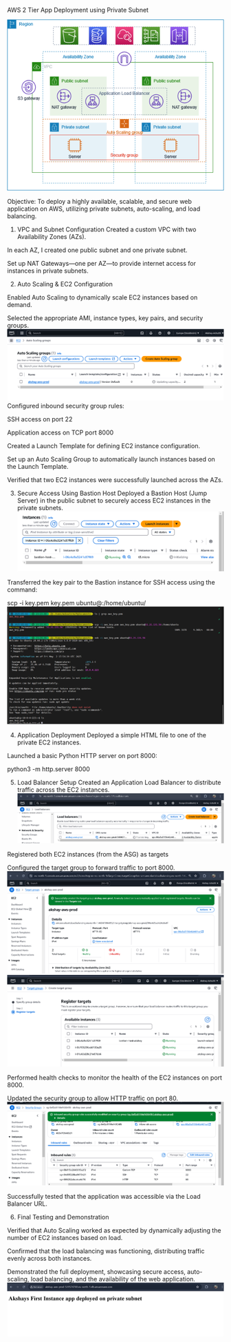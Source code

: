 AWS 2 Tier App Deployment using Private Subnet

![2Tier](image/2Tier.png) 


Objective: To deploy a highly available, scalable, and secure web application on AWS, utilizing private subnets, auto-scaling, and load balancing.

1. VPC and Subnet Configuration
Created a custom VPC with two Availability Zones (AZs).

In each AZ, I created one public subnet and one private subnet.

Set up NAT Gateways—one per AZ—to provide internet access for instances in private subnets.

2. Auto Scaling & EC2 Configuration

Enabled Auto Scaling to dynamically scale EC2 instances based on demand.

Selected the appropriate AMI, instance types, key pairs, and security groups.
![AutoScalingGroup](image/AutoScalingGroup.png)  
Configured inbound security group rules:

SSH access on port 22

Application access on TCP port 8000

Created a Launch Template for defining EC2 instance configuration.

Set up an Auto Scaling Group to automatically launch instances based on the Launch Template.

Verified that two EC2 instances were successfully launched across the AZs.

3. Secure Access Using Bastion Host
Deployed a Bastion Host (Jump Server) in the public subnet to securely access EC2 instances in the private subnets.
![bastionhost](image/bastionhost.png)

Transferred the key pair to the Bastion instance for SSH access using the command:

scp -i key.pem key.pem ubuntu@<bastion-public-ip>:/home/ubuntu/
![CopiedKeystoPublic](image/CopiedKeystoPublic.png)  

4. Application Deployment
Deployed a simple HTML file to one of the private EC2 instances.

Launched a basic Python HTTP server on port 8000:

python3 -m http.server 8000


5. Load Balancer Setup
Created an Application Load Balancer  to distribute traffic across the EC2 instances.
![LoadBalancer](image/LoadBalancer.png)

Registered both EC2 instances (from the ASG) as targets

Configured the target group to forward traffic to port 8000.
![TargetGroups](image/TargetGroups.png)  
![RegisterTargetEC2](image/RegisterTargetEC2.png) 

Performed health checks to monitor the health of the EC2 instances on port 8000.

Updated the security group to allow HTTP traffic on port 80.
![allowports_sg](image/allowports_sg.png)  

Successfully tested that the application was accessible via the Load Balancer URL.

6. Final Testing and Demonstration

Verified that Auto Scaling worked as expected by dynamically adjusting the number of EC2 instances based on load.

Confirmed that the load balancing was functioning, distributing traffic evenly across both instances.

Demonstrated the full deployment, showcasing secure access, auto-scaling, load balancing, and the availability of the web application.
![FinalOutput](image/FinalOutput.png)  
